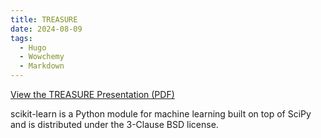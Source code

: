 ```yaml
---
title: TREASURE
date: 2024-08-09
tags:
  - Hugo
  - Wowchemy
  - Markdown
---
```


[View the TREASURE Presentation (PDF)](/static/uploads/TREASURE-Presentation.pdf)

scikit-learn is a Python module for machine learning built on top of SciPy and is distributed under the 3-Clause BSD license.

<!--more-->
